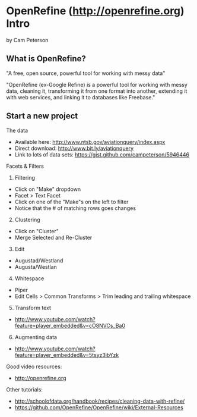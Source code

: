 OpenRefine (http://openrefine.org) Intro
=================

by Cam Peterson

What is OpenRefine?
-------------------

"A free, open source, powerful tool for working with messy data"

"OpenRefine (ex-Google Refine) is a powerful tool for working with messy data, cleaning it, transforming it from one format into another, extending it with web services, and linking it to databases like Freebase."

Start a new project
-------------------

The data

  - Available here: http://www.ntsb.gov/aviationquery/index.aspx
  - Direct download: http://www.bit.ly/aviationquery
  - Link to lots of data sets: https://gist.github.com/campeterson/5946446

Facets & Filters

1. Filtering

  - Click on "Make" dropdown
  - Facet > Text Facet
  - Click on one of the "Make"s on the left to filter
  - Notice that the # of matching rows goes changes

2. Clustering

  - Click on "Cluster"
  - Merge Selected and Re-Cluster

3. Edit

  - Augustad/Westland
  - Augusta/Westlan

4. Whitespace

  - Piper
  - Edit Cells > Common Transforms > Trim leading and trailing whitespace

5. Transform text

- http://www.youtube.com/watch?feature=player_embedded&v=cO8NVCs_Ba0

6. Augmenting data

- http://www.youtube.com/watch?feature=player_embedded&v=5tsyz3ibYzk

Good video resources:

- http://openrefine.org

Other tutorials:

- http://schoolofdata.org/handbook/recipes/cleaning-data-with-refine/
- https://github.com/OpenRefine/OpenRefine/wiki/External-Resources
